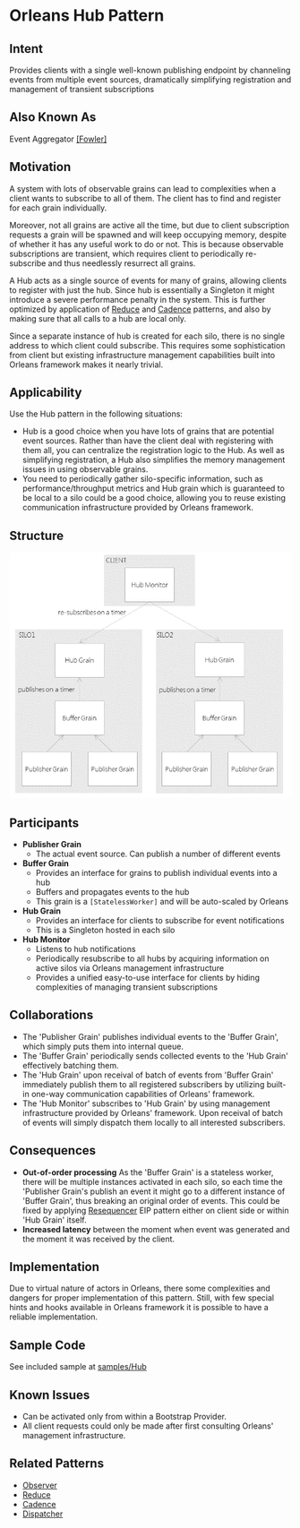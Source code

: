 # Orleans Hub Pattern

## Intent

Provides clients with a single well-known publishing endpoint by channeling events from multiple event sources, dramatically simplifying registration and management of transient subscriptions

## Also Known As

Event Aggregator [[Fowler]](http://martinfowler.com/eaaDev/EventAggregator.html)

## Motivation

A system with lots of observable grains can lead to complexities when a client wants to subscribe to all of them. The client has to find and register for each grain individually. 

Moreover, not all grains are active all the time, but due to client subscription requests a grain will be spawned and will keep occupying memory, despite of whether it has any useful work to do or not. This is because observable subscriptions are transient, which requires client to periodically re-subscribe and thus needlessly resurrect all grains.

A Hub acts as a single source of events for many of grains, allowing clients to register with just the hub. Since hub is essentially a Singleton it might introduce a severe performance penalty in the system. This is further optimized by application of [Reduce](Reduce.md) and [Cadence](Cadence.md) patterns, and also by making sure that all calls to a hub are local only.      

Since a separate instance of hub is created for each silo, there is no single address to which client could subscribe. This requires some sophistication from client but existing infrastructure management capabilities built into Orleans framework makes it nearly trivial.

## Applicability

Use the Hub pattern in the following situations:

* Hub is a good choice when you have lots of grains that are potential event sources. Rather than have the client deal with registering with them all, you can centralize the registration logic to the Hub. As well as simplifying registration, a Hub also simplifies the memory management issues in using observable grains.
* You need to periodically gather silo-specific information, such as performance/throughput metrics and Hub grain which is guaranteed to be local to a silo could be a good choice, allowing you to reuse existing communication infrastructure provided by Orleans framework.     

## Structure

![hub structure diagram](images/hub-structure.png)

## Participants

* __Publisher Grain__
  * The actual event source. Can publish a number of different events
* __Buffer Grain__
  * Provides an interface for grains to publish individual events into a hub
  * Buffers and propagates events to the hub
  * This grain is a `[StatelessWorker]` and will be auto-scaled by Orleans
* __Hub Grain__
  * Provides an interface for clients to subscribe for event notifications
  * This is a Singleton hosted in each silo
* __Hub Monitor__
  * Listens to hub notifications
  * Periodically resubscribe to all hubs by acquiring information on active silos via Orleans management infrastructure
  * Provides a unified easy-to-use interface for clients by hiding complexities of managing transient subscriptions   

## Collaborations

* The 'Publisher Grain' publishes individual events to the 'Buffer Grain', which simply puts them into internal queue.
* The 'Buffer Grain' periodically sends collected events to the 'Hub Grain' effectively batching them. 
* The 'Hub Grain' upon receival of batch of events from 'Buffer Grain' immediately publish them to all registered subscribers by utilizing built-in one-way communication capabilities of Orleans' framework.
* The 'Hub Monitor' subscribes to 'Hub Grain' by using management infrastructure provided by Orleans' framework. Upon receival of batch of events will simply dispatch them locally to all interested subscribers.    

## Consequences

* __Out-of-order processing__ As the 'Buffer Grain' is a stateless worker, there will be multiple instances activated in each silo, so each time the 'Publisher Grain's publish an event it might go to a different instance of 'Buffer Grain', thus breaking an original order of events. This could be fixed by applying [Resequencer](http://www.eaipatterns.com/Resequencer.html) EIP pattern either on client side or within 'Hub Grain' itself.
* __Increased latency__ between the moment when event was generated and the moment it was received by the client. 
 
## Implementation

Due to virtual nature of actors in Orleans, there some complexities and dangers for proper implementation of this pattern. Still, with few special hints and hooks available in Orleans framework it is possible to have a reliable implementation. 

## Sample Code

See included sample at [samples/Hub](samples/Hub)

## Known Issues

- Can be activated only from within a Bootstrap Provider.
- All client requests could only be made after first consulting Orleans' management infrastructure. 

## Related Patterns
- [Observer](Observer.md)
- [Reduce](Reduce.md)
- [Cadence](Cadence.md)
- [Dispatcher](Dispatcher.md)
